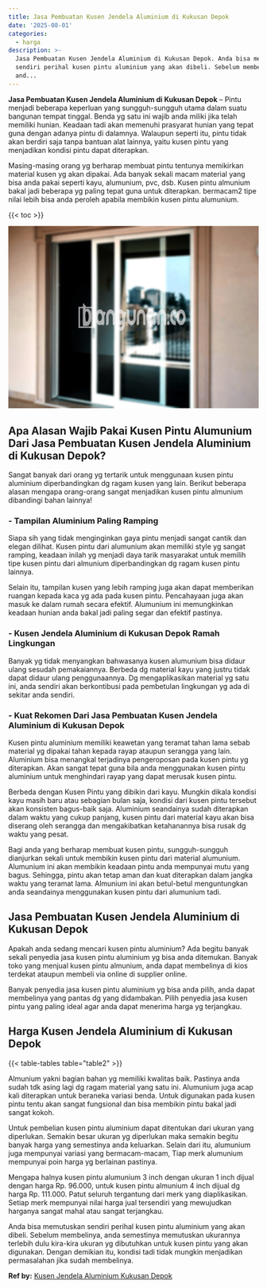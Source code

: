 ```yaml
---
title: Jasa Pembuatan Kusen Jendela Aluminium di Kukusan Depok
date: '2025-08-01'
categories:
  - harga
description: >-
  Jasa Pembuatan Kusen Jendela Aluminium di Kukusan Depok. Anda bisa memutuskan
  sendiri perihal kusen pintu aluminium yang akan dibeli. Sebelum membelinya,
  and...
---
```


**Jasa Pembuatan Kusen Jendela Aluminium di Kukusan Depok** – Pintu menjadi beberapa keperluan yang sungguh-sungguh utama dalam suatu bangunan tempat tinggal. Benda yg satu ini wajib anda miliki jika telah memiliki hunian. Keadaan tadi akan memenuhi prasyarat hunian yang tepat guna dengan adanya pintu di dalamnya. Walaupun seperti itu, pintu tidak akan berdiri saja tanpa bantuan alat lainnya, yaitu kusen pintu yang menjadikan kondisi pintu dapat diterapkan.

Masing-masing orang yg berharap membuat pintu tentunya memikirkan material kusen yg akan dipakai. Ada banyak sekali macam material yang bisa anda pakai seperti kayu, alumunium, pvc, dsb. Kusen pintu almunium bakal jadi beberapa yg paling tepat guna untuk diterapkan. bermacam2 tipe nilai lebih bisa anda peroleh apabila membikin kusen pintu alumunium.

{{< toc >}}

![Jasa Pembuatan Kusen Jendela Aluminium di Kukusan Depok](/images/harga-kusen-jendela-alumunium-18.png)

## Apa Alasan Wajib Pakai Kusen Pintu Alumunium Dari Jasa Pembuatan Kusen Jendela Aluminium di Kukusan Depok?

Sangat banyak dari orang yg tertarik untuk menggunaan kusen pintu aluminium diperbandingkan dg ragam kusen yang lain. Berikut beberapa alasan mengapa orang-orang sangat menjadikan kusen pintu almunium dibandingi bahan lainnya!

### \- Tampilan Aluminium Paling Ramping

Siapa sih yang tidak menginginkan gaya pintu menjadi sangat cantik dan elegan dilihat. Kusen pintu dari alumunium akan memiliki style yg sangat ramping, keadaan inilah yg menjadi daya tarik masyarakat untuk memilih tipe kusen pintu dari almunium diperbandingkan dg ragam kusen pintu lainnya.

Selain itu, tampilan kusen yang lebih ramping juga akan dapat memberikan ruangan kepada kaca yg ada pada kusen pintu. Pencahayaan juga akan masuk ke dalam rumah secara efektif. Alumunium ini memungkinkan keadaan hunian anda bakal jadi paling segar dan efektif pastinya.

### \- Kusen Jendela Aluminium di Kukusan Depok Ramah Lingkungan

Banyak yg tidak menyangkan bahwasanya kusen alumunium bisa didaur ulang sesudah pemakaiannya. Berbeda dg material kayu yang justru tidak dapat didaur ulang penggunaannya. Dg mengaplikasikan material yg satu ini, anda sendiri akan berkontibusi pada pembetulan lingkungan yg ada di sekitar anda sendiri.

### \- Kuat Rekomen Dari Jasa Pembuatan Kusen Jendela Aluminium di Kukusan Depok

Kusen pintu aluminium memiliki keawetan yang teramat tahan lama sebab material yg dipakai tahan kepada rayap ataupun serangga yang lain. Aluminium bisa menangkal terjadinya pengeroposan pada kusen pintu yg diterapkan. Akan sangat tepat guna bila anda menggunakan kusen pintu aluminium untuk menghindari rayap yang dapat merusak kusen pintu.

Berbeda dengan Kusen Pintu yang dibikin dari kayu. Mungkin dikala kondisi kayu masih baru atau sebagian bulan saja, kondisi dari kusen pintu tersebut akan konsisten bagus-baik saja. Aluminium seandainya sudah diterapkan dalam waktu yang cukup panjang, kusen pintu dari material kayu akan bisa diserang oleh serangga dan mengakibatkan ketahanannya bisa rusak dg waktu yang pesat.

Bagi anda yang berharap membuat kusen pintu, sungguh-sungguh dianjurkan sekali untuk membikin kusen pintu dari material alumunium. Alumunium ini akan membikin keadaan pintu anda mempunyai mutu yang bagus. Sehingga, pintu akan tetap aman dan kuat diterapkan dalam jangka waktu yang teramat lama. Almunium ini akan betul-betul menguntungkan anda seandainya menggunakan kusen pintu dari alumunium tadi.

## Jasa Pembuatan Kusen Jendela Aluminium di Kukusan Depok

Apakah anda sedang mencari kusen pintu aluminium? Ada begitu banyak sekali penyedia jasa kusen pintu aluminium yg bisa anda ditemukan. Banyak toko yang menjual kusen pintu almunium, anda dapat membelinya di kios terdekat ataupun membeli via online di supplier online.

Banyak penyedia jasa kusen pintu aluminium yg bisa anda pilih, anda dapat membelinya yang pantas dg yang didambakan. Pilih penyedia jasa kusen pintu yang paling ideal agar anda dapat menerima harga yg terjangkau.

## Harga Kusen Jendela Aluminium di Kukusan Depok

{{< table-tables table="table2" >}}

Almunium yakni bagian bahan yg memiliki kwalitas baik. Pastinya anda sudah tdk asing lagi dg ragam material yang satu ini. Alumunium juga acap kali diterapkan untuk beraneka variasi benda. Untuk digunakan pada kusen pintu tentu akan sangat fungsional dan bisa membikin pintu bakal jadi sangat kokoh.

Untuk pembelian kusen pintu aluminium dapat ditentukan dari ukuran yang diperlukan. Semakin besar ukuran yg diperlukan maka semakin begitu banyak harga yang semestinya anda keluarkan. Selain dari itu, alumunium juga mempunyai variasi yang bermacam-macam, Tiap merk alumunium mempunyai poin harga yg berlainan pastinya.

Mengapa halnya kusen pintu alumunium 3 inch dengan ukuran 1 inch dijual dengan harga Rp. 96.000, untuk kusen pintu almunium 4 inch dijual dg harga Rp. 111.000. Patut seluruh tergantung dari merk yang diaplikasikan. Setiap merk mempunyai nilai harga jual tersendiri yang mewujudkan harganya sangat mahal atau sangat terjangkau.

Anda bisa memutuskan sendiri perihal kusen pintu aluminium yang akan dibeli. Sebelum membelinya, anda semestinya memutuskan ukurannya terlebih dulu kira-kira ukuran yg dibutuhkan untuk kusen pintu yang akan digunakan. Dengan demikian itu, kondisi tadi tidak mungkin menjadikan permasalahan jika sudah membelinya.

**Ref by:** [Kusen Jendela Aluminium Kukusan Depok](https://id.wikipedia.org/wiki/Kusen)
